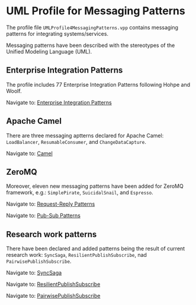 # UML Profile for Messaging Patterns

The profile file ``UMLProfile4MessagingPatterns.vpp`` contains messaging patterns for integrating systems/services.

Messaging patterns have been described with the stereotypes of the Unified Modeling Language (UML).

## Enterprise Integration Patterns

The profile includes 77 Enterprise Integration Patterns following Hohpe and Woolf.

Navigate to: [Enterprise Integration Patterns](https://www.enterpriseintegrationpatterns.com/patterns/messaging/toc.html)

## Apache Camel

There are three messaging aptterns declared for Apache Camel: ``LoadBalancer``, ``ResumableConsumer``, and ``ChangeDataCapture``. 

Navigate to: [Camel](https://camel.apache.org/components/3.18.x/eips/enterprise-integration-patterns.html)

## ZeroMQ

Moreover, eleven new messaging patterns have been added for ZeroMQ framework, e.g.: ``SimplePirate``, ``SuicidalSnail``, and ``Espresso``.

Navigate to: [Request-Reply Patterns](https://zguide.zeromq.org/docs/chapter4/)

Navigate to: [Pub-Sub Patterns](https://zguide.zeromq.org/docs/chapter5/)

## Research work patterns

There have been declared and added patterns being the result of current research work: ``SyncSaga``, ``ResilientPublishSubscribe``, nad ``PairwisePublishSubscribe``.

Navigate to: [SyncSaga](https://doi.org/10.3390/app12126242)

Navigate to: [ResilientPublishSubscribe](https://doi.org/10.3390/computers11080118)

Navigate to: [PairwisePublishSubscribe](https://doi.org/10.1109/ACCESS.2020.3038921)
